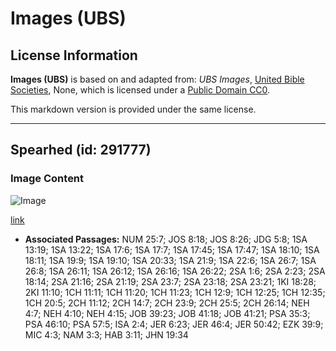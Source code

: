 # Images (UBS)

## License Information

**Images (UBS)** is based on and adapted from: _UBS Images_, [United Bible Societies](https://unitedbiblesocieties.org/), None, which is licensed under a [Public Domain CC0](https://creativecommons.org/public-domain/cc0/).

This markdown version is provided under the same license.



--------------------------------

## Spearhed (id: 291777)

### Image Content

![Image](https://cdn.aquifer.bible/aquifer-content/resources/Media/WEB-0383_spearhead.jpg)

[link](https://cdn.aquifer.bible/aquifer-content/resources/Media/WEB-0383_spearhead.jpg)

* **Associated Passages:** NUM 25:7; JOS 8:18; JOS 8:26; JDG 5:8; 1SA 13:19; 1SA 13:22; 1SA 17:6; 1SA 17:7; 1SA 17:45; 1SA 17:47; 1SA 18:10; 1SA 18:11; 1SA 19:9; 1SA 19:10; 1SA 20:33; 1SA 21:9; 1SA 22:6; 1SA 26:7; 1SA 26:8; 1SA 26:11; 1SA 26:12; 1SA 26:16; 1SA 26:22; 2SA 1:6; 2SA 2:23; 2SA 18:14; 2SA 21:16; 2SA 21:19; 2SA 23:7; 2SA 23:18; 2SA 23:21; 1KI 18:28; 2KI 11:10; 1CH 11:11; 1CH 11:20; 1CH 11:23; 1CH 12:9; 1CH 12:25; 1CH 12:35; 1CH 20:5; 2CH 11:12; 2CH 14:7; 2CH 23:9; 2CH 25:5; 2CH 26:14; NEH 4:7; NEH 4:10; NEH 4:15; JOB 39:23; JOB 41:18; JOB 41:21; PSA 35:3; PSA 46:10; PSA 57:5; ISA 2:4; JER 6:23; JER 46:4; JER 50:42; EZK 39:9; MIC 4:3; NAM 3:3; HAB 3:11; JHN 19:34

